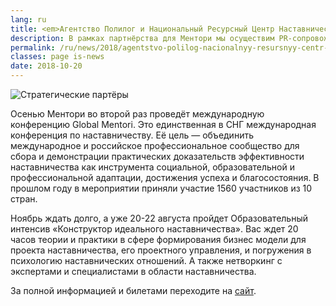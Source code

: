 ```yaml
---
lang: ru
title: <em>Агентство Полилог и Национальный Ресурсный Центр Наставничества Ментори</em> стали стратегическими партнёрами!
description: В рамках партнёрства для Ментори мы осуществим PR-сопровождение и фандрайзинг для конференции, которая пройдет 12-13 ноября 2018 года.
permalink: /ru/news/2018/agentstvo-polilog-nacionalnyy-resursnyy-centr-nastavnichestva
classes: page is-news
date: 2018-10-20
---
```


<div class="media-wrapper">
  <img src="/a/img/clients/polylog/2018-08-08.png" alt="Стратегические партёры">
</div>

Осенью Ментори во второй раз проведёт международную конференцию Global Mentori. Это единственная в СНГ международная конференция по наставничеству. Её цель — объединить международное и российское профессиональное сообщество для сбора и демонстрации практических доказательств эффективности наставничества как инструмента социальной, образовательной и профессиональной адаптации, достижения успеха и благосостояния. В прошлом году в мероприятии приняли участие 1560 участников из 10 стран.

Ноябрь ждать долго, а уже 20-22 августа пройдет Образовательный интенсив «Конструктор идеального наставничества». Вас ждет 20 часов теории и практики в сфере формирования бизнес модели для проекта наставничества, его проектного управления, и погружения в психологию наставнических отношений. А также нетворкинг с экспертами и специалистами в области наставничества.

За полной информацией и билетами переходите на <a href="https://events.mentori.ru/" target="_blank" rel="noopener noreferrer">сайт</a>.
